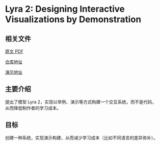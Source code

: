 # Lyra 2: Designing Interactive Visualizations by Demonstration

## 相关文件

[原文 PDF](paper.pdf)

[仓库地址](https://github.com/vega/lyra)

[演示地址](http://vega.github.io/lyra/)

## 主要介绍

提出了模型 Lyra 2，实现以举例、演示等方式构建一个交互系统，而不是代码，从而降低制作者的学习成本。

## 目标

创建一种系统，实现演示构建，从而减少学习成本（比如不同语言的差异弥补）。
